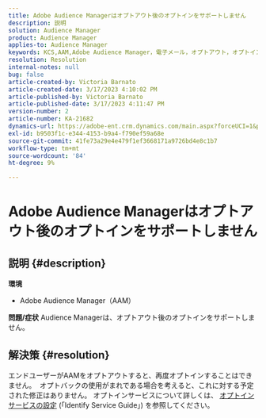```yaml
---
title: Adobe Audience Managerはオプトアウト後のオプトインをサポートしません
description: 説明
solution: Audience Manager
product: Audience Manager
applies-to: Audience Manager
keywords: KCS,AAM,Adobe Audience Manager，電子メール，オプトアウト，オプトイン
resolution: Resolution
internal-notes: null
bug: false
article-created-by: Victoria Barnato
article-created-date: 3/17/2023 4:10:02 PM
article-published-by: Victoria Barnato
article-published-date: 3/17/2023 4:11:47 PM
version-number: 2
article-number: KA-21682
dynamics-url: https://adobe-ent.crm.dynamics.com/main.aspx?forceUCI=1&pagetype=entityrecord&etn=knowledgearticle&id=a73aa527-dec4-ed11-83ff-6045bd0065f9
exl-id: b9503f1c-e344-4153-b9a4-f790ef59a68e
source-git-commit: 41fe73a29e4e479f1ef3668171a9726bd4e8c1b7
workflow-type: tm+mt
source-wordcount: '84'
ht-degree: 9%

---
```


# Adobe Audience Managerはオプトアウト後のオプトインをサポートしません

## 説明 {#description}

<b>環境</b>
- Adobe Audience Manager（AAM）

<b>問題/症状</b>
Audience Managerは、オプトアウト後のオプトインをサポートしません。


## 解決策 {#resolution}


エンドユーザーがAAMをオプトアウトすると、再度オプトインすることはできません。  オプトバックの使用がまれである場合を考えると、これに対する予定された修正はありません。 オプトインサービスについて詳しくは、 [オプトインサービスの設定](https://experienceleague.adobe.com/docs/id-service/using/implementation/opt-in-service/getting-started.html) (「Identify Service Guide」) を参照してください。
